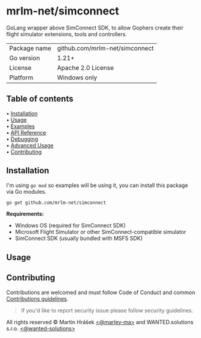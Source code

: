 # mrlm-net/simconnect

GoLang wrapper above SimConnect SDK, to allow Gophers create their flight simulator extensions, tools and controllers.

| | |
|--|--|
| Package name | github.com/mrlm-net/simconnect |
| Go version | 1.21+ |
| License | Apache 2.0 License |
| Platform | Windows only |

## Table of contents

• [Installation](#installation)  
• [Usage](#usage)  
• [Examples](#examples)  
• [API Reference](#api-reference)  
• [Debugging](#debugging)  
• [Advanced Usage](#advanced-usage)  
• [Contributing](#contributing)

## Installation

I'm using `go mod` so examples will be using it, you can install this package via Go modules.

```bash
go get github.com/mrlm-net/simconnect
```

**Requirements:**
- Windows OS (required for SimConnect SDK)
- Microsoft Flight Simulator or other SimConnect-compatible simulator
- SimConnect SDK (usually bundled with MSFS SDK)

## Usage



## Contributing

Contributions are welcomed and must follow Code of Conduct and common [Contributions guidelines](https://github.com/mrlm-net/.github/blob/main/docs/CONTRIBUTING.md).

> If you'd like to report security issue please follow security guidelines.

All rights reserved © Martin Hrášek [<@marley-ma>](https://github.com/marley-ma) and WANTED.solutions s.r.o. [<@wanted-solutions>](https://github.com/wanted-solutions)

